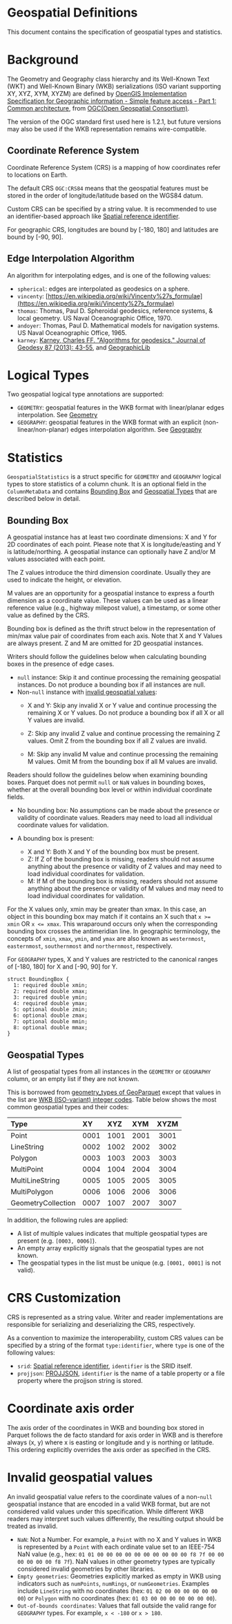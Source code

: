 <!--
  - Licensed to the Apache Software Foundation (ASF) under one
  - or more contributor license agreements.  See the NOTICE file
  - distributed with this work for additional information
  - regarding copyright ownership.  The ASF licenses this file
  - to you under the Apache License, Version 2.0 (the
  - "License"); you may not use this file except in compliance
  - with the License.  You may obtain a copy of the License at
  -
  -   http://www.apache.org/licenses/LICENSE-2.0
  -
  - Unless required by applicable law or agreed to in writing,
  - software distributed under the License is distributed on an
  - "AS IS" BASIS, WITHOUT WARRANTIES OR CONDITIONS OF ANY
  - KIND, either express or implied.  See the License for the
  - specific language governing permissions and limitations
  - under the License.
  -->

Geospatial Definitions
====

This document contains the specification of geospatial types and statistics.

# Background

The Geometry and Geography class hierarchy and its Well-Known Text (WKT) and
Well-Known Binary (WKB) serializations (ISO variant supporting XY, XYZ, XYM,
XYZM) are defined by [OpenGIS Implementation Specification for Geographic
information - Simple feature access - Part 1: Common architecture][sfa-part1],
from [OGC(Open Geospatial Consortium)][ogc].

The version of the OGC standard first used here is 1.2.1, but future versions
may also be used if the WKB representation remains wire-compatible.

[sfa-part1]: https://portal.ogc.org/files/?artifact_id=25355
[ogc]: https://www.ogc.org/standard/sfa/

## Coordinate Reference System

Coordinate Reference System (CRS) is a mapping of how coordinates refer to
locations on Earth.

The default CRS `OGC:CRS84` means that the geospatial features must be stored
in the order of longitude/latitude based on the WGS84 datum.

Custom CRS can be specified by a string value. It is recommended to use an
identifier-based approach like [Spatial reference identifier][srid].

For geographic CRS, longitudes are bound by [-180, 180] and latitudes are bound
by [-90, 90].

[srid]: https://en.wikipedia.org/wiki/Spatial_reference_system#Identifier

## Edge Interpolation Algorithm

An algorithm for interpolating edges, and is one of the following values:

* `spherical`: edges are interpolated as geodesics on a sphere.
* `vincenty`: [https://en.wikipedia.org/wiki/Vincenty%27s_formulae](https://en.wikipedia.org/wiki/Vincenty%27s_formulae)
* `thomas`: Thomas, Paul D. Spheroidal geodesics, reference systems, & local geometry. US Naval Oceanographic Office, 1970.
* `andoyer`: Thomas, Paul D. Mathematical models for navigation systems. US Naval Oceanographic Office, 1965.
* `karney`: [Karney, Charles FF. "Algorithms for geodesics." Journal of Geodesy 87 (2013): 43-55](https://link.springer.com/content/pdf/10.1007/s00190-012-0578-z.pdf), and [GeographicLib](https://geographiclib.sourceforge.io/)

# Logical Types

Two geospatial logical type annotations are supported:
* `GEOMETRY`: geospatial features in the WKB format with linear/planar edges interpolation. See [Geometry](LogicalTypes.md#geometry)
* `GEOGRAPHY`: geospatial features in the WKB format with an explicit (non-linear/non-planar) edges interpolation algorithm. See [Geography](LogicalTypes.md#geography)

# Statistics

`GeospatialStatistics` is a struct specific for `GEOMETRY` and `GEOGRAPHY`
logical types to store statistics of a column chunk. It is an optional field in
the `ColumnMetaData` and contains [Bounding Box](#bounding-box) and [Geospatial
Types](#geospatial-types) that are described below in detail.

## Bounding Box

A geospatial instance has at least two coordinate dimensions: X and Y for 2D
coordinates of each point. Please note that X is longitude/easting and Y is
latitude/northing. A geospatial instance can optionally have Z and/or M values
associated with each point.

The Z values introduce the third dimension coordinate. Usually they are used to
indicate the height, or elevation.

M values are an opportunity for a geospatial instance to express a fourth
dimension as a coordinate value. These values can be used as a linear reference
value (e.g., highway milepost value), a timestamp, or some other value as defined
by the CRS.

Bounding box is defined as the thrift struct below in the representation of
min/max value pair of coordinates from each axis. Note that X and Y Values are
always present. Z and M are omitted for 2D geospatial instances.

Writers should follow the guidelines below when calculating bounding boxes in
the presence of edge cases.

* `null` instance: Skip it and continue processing the remaining 
  geospatial instances. Do not produce a bounding box if all instances are null.
* Non-`null` instance with [invalid geospatial values](#invalid-geospatial-values):
  * X and Y: Skip any invalid X or Y value and continue processing the 
    remaining X or Y values. Do not produce a bounding box if all X or all Y 
    values are invalid.

  * Z: Skip any invalid Z value and continue processing the remaining Z values.
    Omit Z from the bounding box if all Z values are invalid.

  * M: Skip any invalid M value and continue processing the remaining M values.
    Omit M from the bounding box if all M values are invalid.

Readers should follow the guidelines below when examining bounding boxes. 
Parquet does not permit `null` or `NaN` values in bounding boxes, whether at 
the overall bounding box level or within individual coordinate fields.

* No bounding box: No assumptions can be made about the presence or validity 
  of coordinate values. Readers may need to load all individual coordinate 
  values for validation.

* A bounding box is present:
    * X and Y: Both X and Y of the bounding box must be present.
    * Z: If Z of the bounding box is missing, readers should not assume 
      anything about the presence or validity of Z values and may need to 
      load individual coordinates for validation.
    * M: If M of the bounding box is missing, readers should not assume
      anything about the presence or validity of M values and may need to 
      load individual coordinates for validation.

For the X values only, xmin may be greater than xmax. In this case, an object
in this bounding box may match if it contains an X such that `x >= xmin` OR
`x <= xmax`. This wraparound occurs only when the corresponding bounding box
crosses the antimeridian line. In geographic terminology, the concepts of `xmin`,
`xmax`, `ymin`, and `ymax` are also known as `westernmost`, `easternmost`,
`southernmost` and `northernmost`, respectively.

For `GEOGRAPHY` types, X and Y values are restricted to the canonical ranges of
[-180, 180] for X and [-90, 90] for Y.

```thrift
struct BoundingBox {
  1: required double xmin;
  2: required double xmax;
  3: required double ymin;
  4: required double ymax;
  5: optional double zmin;
  6: optional double zmax;
  7: optional double mmin;
  8: optional double mmax;
}
```

## Geospatial Types

A list of geospatial types from all instances in the `GEOMETRY` or `GEOGRAPHY`
column, or an empty list if they are not known.

This is borrowed from [geometry_types of GeoParquet][geometry-types] except that
values in the list are [WKB (ISO-variant) integer codes][wkb-integer-code].
Table below shows the most common geospatial types and their codes:

| Type               | XY   | XYZ  | XYM  | XYZM |
| :----------------- | :--- | :--- | :--- | :--: |
| Point              | 0001 | 1001 | 2001 | 3001 |
| LineString         | 0002 | 1002 | 2002 | 3002 |
| Polygon            | 0003 | 1003 | 2003 | 3003 |
| MultiPoint         | 0004 | 1004 | 2004 | 3004 |
| MultiLineString    | 0005 | 1005 | 2005 | 3005 |
| MultiPolygon       | 0006 | 1006 | 2006 | 3006 |
| GeometryCollection | 0007 | 1007 | 2007 | 3007 |

In addition, the following rules are applied:
- A list of multiple values indicates that multiple geospatial types are present (e.g. `[0003, 0006]`).
- An empty array explicitly signals that the geospatial types are not known.
- The geospatial types in the list must be unique (e.g. `[0001, 0001]` is not valid).

[geometry-types]: https://github.com/opengeospatial/geoparquet/blob/v1.1.0/format-specs/geoparquet.md?plain=1#L159
[wkb-integer-code]: https://en.wikipedia.org/wiki/Well-known_text_representation_of_geometry#Well-known_binary

# CRS Customization

CRS is represented as a string value. Writer and reader implementations are
responsible for serializing and deserializing the CRS, respectively.

As a convention to maximize the interoperability, custom CRS values can be
specified by a string of the format `type:identifier`, where `type` is one of
the following values:

* `srid`: [Spatial reference identifier](https://en.wikipedia.org/wiki/Spatial_reference_system#Identifier), `identifier` is the SRID itself.
* `projjson`: [PROJJSON](https://proj.org/en/stable/specifications/projjson.html), `identifier` is the name of a table property or a file property where the projjson string is stored.

# Coordinate axis order

The axis order of the coordinates in WKB and bounding box stored in Parquet
follows the de facto standard for axis order in WKB and is therefore always
(x, y) where x is easting or longitude and y is northing or latitude. This
ordering explicitly overrides the axis order as specified in the CRS.

# Invalid geospatial values

An invalid geospatial value refers to the coordinate values of a non-`null` 
geospatial instance that are encoded in a valid WKB format, but are not 
considered valid values under this specification. While different WKB 
readers may interpret such values differently, the resulting output should 
be treated as invalid.

* `NaN`: Not a Number. For example, a `Point` with no X and Y values in WKB is 
  represented by a `Point` with each ordinate value set to an IEEE-754 
  NaN value (e.g., hex: `01 01 00 00 00 00 00 00 00 00 00 00 f8 7f 00 00 00 00 00 00 f8 7f`).
  NaN values in other geometry types are typically considered invalid geometries by other
  libraries.
* `Empty geometries`: Geometries explicitly marked as empty in WKB using 
  indicators such as `numPoints`, `numRings`, or `numGeometries`. Examples 
  include `LineString` with no coordinates (hex: `01 02 00 00 00 00 00 00 
  00`) or `Polygon` with no coordinates (hex: `01 03 00 00 00 00 00 00 00`).
* `Out-of-bounds coordinates`: Values that fall outside the valid range 
  for `GEOGRAPHY` types. For example, `x < -180` or `x > 180`.